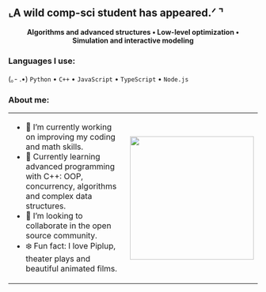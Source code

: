 ## ⌞A wild comp-sci student has appeared.ᐟ ⌝
<p align="center"><strong>Algorithms and advanced structures • Low-level optimization • Simulation and interactive modeling</strong></p>

### Languages I use:
(｡- .•) `Python` • `C++` • `JavaScript` • `TypeScript` • `Node.js`

### About me:
<table>
  <tr>
    <td width="70%">
      
- 🔭 I’m currently working on improving my coding and math skills.  
- 🌊 Currently learning advanced programming with C++: OOP, concurrency, algorithms and complex data structures.  
- 🫧 I’m looking to collaborate in the open source community.  
- ❄️ Fun fact: I love Piplup, theater plays and beautiful animated films.  

</td>
    <td align="center">
      <img src="https://i.pinimg.com/originals/5f/1d/61/5f1d6140b7cbe5d520230b6fb7a3d815.gif" width="250"/>
    </td>
  </tr>
</table>
